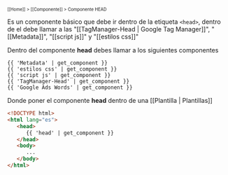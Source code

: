 <sub><sup>[[Home]] > [[Componente]] > Componente HEAD </sup></sub>

Es un componente básico que debe ir dentro de la etiqueta `<head>`, dentro de el debe llamar a las "[[TagManager-Head | Google Tag Manager]]", "[[Metadata]]", "[[script js]]" y "[[estilos css]]"

Dentro del componente **head** debes llamar a los siguientes componentes
```
{{ 'Metadata' | get_component }}
{{ 'estilos css' | get_component }}
{{ 'script js' | get_component }}
{{ 'TagManager-Head' | get_component }}
{{ 'Google Ads Words' | get_component }}
```

Donde poner el componente **head** dentro de una [[Plantilla | Plantillas]]
```html
<!DOCTYPE html>
<html lang="es">
   <head>
      {{ 'head' | get_component }}
   </head>
   <body>
      ...
   </body>
</html>
```